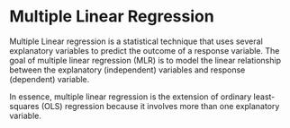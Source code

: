 
# Multiple Linear Regression

Multiple Linear regression is a statistical technique that uses several explanatory variables to predict the outcome of a response variable. The goal of multiple linear regression (MLR) is to model the linear relationship between the explanatory (independent) variables and response (dependent) variable.


In essence, multiple linear regression is the extension of ordinary least-squares (OLS) regression because it involves more than one explanatory variable.
